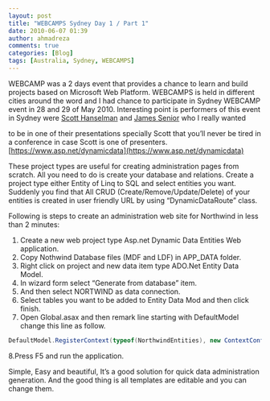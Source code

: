 ```yaml
---
layout: post
title: "WEBCAMPS Sydney Day 1 / Part 1"
date: 2010-06-07 01:39
author: ahmadreza
comments: true
categories: [Blog]
tags: [Australia, Sydney, WEBCAMPS]
---
```



WEBCAMP was a 2 days event that provides a chance to learn and build projects based on Microsoft Web Platform. WEBCAMPS is held in different cities around the word and I had chance to participate in Sydney WEBCAMP event in 28 and 29 of May 2010. Interesting point is performers of this event in Sydney were [Scott Hanselman](https://hanselman.com/) and [James Senior](https://www.jamessenior.com/) who I really wanted
  

to be in one of their presentations specially Scott that you’ll never be tired in a conference in case Scott is one of presenters.
[https://www.asp.net/dynamicdata](https://www.asp.net/dynamicdata)
  

These project types are useful for creating administration pages from scratch. All you need to do is create your database and relations. Create a project type either Entity of Linq to SQL and select entities you want. Suddenly you find that All CRUD (Create/Remove/Update/Delete) of your entities is created in user friendly URL by using “DynamicDataRoute” class.
  

Following is steps to create an administration web site for Northwind in less than 2 minutes:
  

1. Create a new web project type Asp.net Dynamic Data Entities Web application.
2. Copy Nothwind Database files (MDF and LDF) in APP_DATA folder.
3. Right click on project and new data item type ADO.Net Entity Data Model.
4. In wizard form select “Generate from database” item.
5. And then select NORTWIND as data connection.
6. Select tables you want to be added to Entity Data Mod and then click finish.
7. Open Global.asax and then remark line starting with DefaultModel change this line as follow.


```C#
DefaultModel.RegisterContext(typeof(NorthwindEntities), new ContextConfiguration() { ScaffoldAllTables = true });
```


8.Press F5 and run the application.




Simple, Easy and beautiful, It’s a good solution for quick data administration generation. And the good thing is all templates are editable and you can change them.


